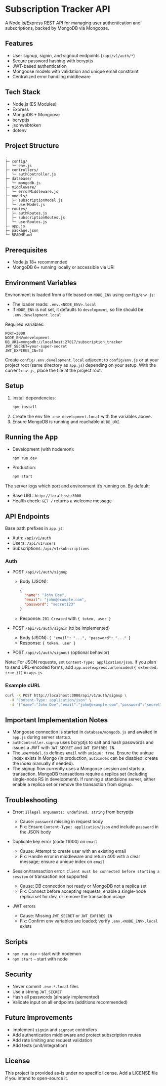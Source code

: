 # Subscription Tracker API

A Node.js/Express REST API for managing user authentication and subscriptions, backed by MongoDB via Mongoose.

## Features

- User signup, signin, and signout endpoints (`/api/v1/auth/*`)
- Secure password hashing with bcryptjs
- JWT-based authentication
- Mongoose models with validation and unique email constraint
- Centralized error handling middleware

## Tech Stack

- Node.js (ES Modules)
- Express
- MongoDB + Mongoose
- bcryptjs
- jsonwebtoken
- dotenv

## Project Structure

```
.
├─ config/
│  └─ env.js
├─ controllers/
│  └─ authController.js
├─ database/
│  └─ mongodb.js
├─ middleware/
│  └─ errorMiddleware.js
├─ models/
│  ├─ subscriptionModel.js
│  └─ userModel.js
├─ routes/
│  ├─ authRoutes.js
│  ├─ subscriptionRoutes.js
│  └─ userRoutes.js
├─ app.js
├─ package.json
└─ README.md
```

## Prerequisites

- Node.js 18+ recommended
- MongoDB 6+ running locally or accessible via URI

## Environment Variables

Environment is loaded from a file based on `NODE_ENV` using `config/env.js`:

- The loader reads: `.env.<NODE_ENV>.local`
- If `NODE_ENV` is not set, it defaults to `development`, so file should be `.env.development.local`

Required variables:

```
PORT=3000
NODE_ENV=development
DB_URI=mongodb://localhost:27017/subscription_tracker
JWT_SECRET=your-super-secret
JWT_EXPIRES_IN=7d
```

Create `config/.env.development.local` adjacent to `config/env.js` or at your project root (same directory as `app.js`) depending on your setup. With the current `env.js`, place the file at the project root.

## Setup

1. Install dependencies:
   ```bash
   npm install
   ```
2. Create the env file `.env.development.local` with the variables above.
3. Ensure MongoDB is running and reachable at `DB_URI`.

## Running the App

- Development (with nodemon):
  ```bash
  npm run dev
  ```
- Production:
  ```bash
  npm start
  ```

The server logs which port and environment it’s running on. By default:
- Base URL: `http://localhost:3000`
- Health check: `GET /` returns a welcome message

## API Endpoints

Base path prefixes in `app.js`:
- Auth: `/api/v1/auth`
- Users: `/api/v1/users`
- Subscriptions: `/api/v1/subscriptions`

### Auth

- POST `/api/v1/auth/signup`
  - Body (JSON):
    ```json
    {
      "name": "John Doe",
      "email": "john@example.com",
      "password": "secret123"
    }
    ```
  - Response: `201 Created` with `{ token, user }`

- POST `/api/v1/auth/signin` (to be implemented)
  - Body (JSON): `{ "email": "...", "password": "..." }`
  - Response: `{ token, user }`

- POST `/api/v1/auth/signout` (optional behavior)

Note: For JSON requests, set `Content-Type: application/json`. If you plan to send URL-encoded forms, add `app.use(express.urlencoded({ extended: true }))` in `app.js`.

### Example cURL

```bash
curl -X POST http://localhost:3000/api/v1/auth/signup \
  -H "Content-Type: application/json" \
  -d '{"name":"John Doe","email":"john@example.com","password":"secret123"}'
```

## Important Implementation Notes

- Mongoose connection is started in `database/mongodb.js` and awaited in `app.js` during server startup.
- `authController.signup` uses bcryptjs to salt and hash passwords and issues a JWT with `JWT_SECRET` and `JWT_EXPIRES_IN`.
- The `userModel.js` defines `email` with `unique: true`. Ensure the unique index exists in Mongo (in production, `autoIndex` can be disabled; create the index manually if needed).
- The signup flow currently uses a Mongoose session and starts a transaction. MongoDB transactions require a replica set (including single-node RS in development). If running a standalone server, either enable a replica set or remove the transaction from signup.

## Troubleshooting

- Error: `Illegal arguments: undefined, string` from bcryptjs
  - Cause: `password` missing in request body
  - Fix: Ensure `Content-Type: application/json` and include `password` in the JSON body

- Duplicate key error (code 11000) on `email`
  - Cause: Attempt to create user with an existing email
  - Fix: Handle error in middleware and return 400 with a clear message; ensure a unique index on `email`

- Session/transaction error: `Client must be connected before starting a session` or transaction not supported
  - Cause: DB connection not ready or MongoDB not a replica set
  - Fix: Connect before accepting requests; enable a single-node replica set for dev, or remove the transaction usage

- JWT errors
  - Cause: Missing `JWT_SECRET` or `JWT_EXPIRES_IN`
  - Fix: Confirm env variables are loaded; verify `.env.<NODE_ENV>.local` exists

## Scripts

- `npm run dev` – start with nodemon
- `npm start` – start with node

## Security

- Never commit `.env.*.local` files
- Use a strong `JWT_SECRET`
- Hash all passwords (already implemented)
- Validate input on all endpoints (additions recommended)

## Future Improvements

- Implement `signin` and `signout` controllers
- Add authentication middleware and protect subscription routes
- Add rate limiting and request validation
- Add tests (unit/integration)

## License

This project is provided as-is under no specific license. Add a LICENSE file if you intend to open-source it.
